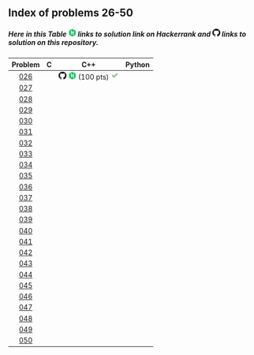 ## Index of problems 26-50

##### Here in this Table [![image](../img/HR.png)](#) links to solution link on Hackerrank and [![image](../img/GH.png)](#) links to solution on this repository.

| Problem | C | C++ | Python |
| :-----: | :-----: | :-----: | :-----: |
| [026](https://www.hackerrank.com/contests/projecteuler/challenges/euler026) | | [![image](../img/GH.png)](../026.cpp)  [![image](../img/HR.png)](https://www.hackerrank.com/contests/projecteuler/challenges/euler026/submissions/code/1300487281) (100 pts) [![image](../img/AC.png)](#) | |
| [027](https://www.hackerrank.com/contests/projecteuler/challenges/euler002) | | | |
| [028](https://www.hackerrank.com/contests/projecteuler/challenges/euler003) | | | |
| [029](https://www.hackerrank.com/contests/projecteuler/challenges/euler004) | | | |
| [030](https://www.hackerrank.com/contests/projecteuler/challenges/euler005) | | | |
| [031](https://www.hackerrank.com/contests/projecteuler/challenges/euler006) | | | |
| [032](https://www.hackerrank.com/contests/projecteuler/challenges/euler007) | | | |
| [033](https://www.hackerrank.com/contests/projecteuler/challenges/euler008) | | | |
| [034](https://www.hackerrank.com/contests/projecteuler/challenges/euler009) | | | |
| [035](https://www.hackerrank.com/contests/projecteuler/challenges/euler010) | | | |
| [036](https://www.hackerrank.com/contests/projecteuler/challenges/euler011) | | | |
| [037](https://www.hackerrank.com/contests/projecteuler/challenges/euler012) | | | |
| [038](https://www.hackerrank.com/contests/projecteuler/challenges/euler013) | | | |
| [039](https://www.hackerrank.com/contests/projecteuler/challenges/euler014) | | | |
| [040](https://www.hackerrank.com/contests/projecteuler/challenges/euler015) | | | |
| [041](https://www.hackerrank.com/contests/projecteuler/challenges/euler016) | | | |
| [042](https://www.hackerrank.com/contests/projecteuler/challenges/euler017) | | | |
| [043](https://www.hackerrank.com/contests/projecteuler/challenges/euler018) | | | |
| [044](https://www.hackerrank.com/contests/projecteuler/challenges/euler019) | | | |
| [045](https://www.hackerrank.com/contests/projecteuler/challenges/euler020) | | | |
| [046](https://www.hackerrank.com/contests/projecteuler/challenges/euler021) | | | |
| [047](https://www.hackerrank.com/contests/projecteuler/challenges/euler022) | | | |
| [048](https://www.hackerrank.com/contests/projecteuler/challenges/euler023) | | | |
| [049](https://www.hackerrank.com/contests/projecteuler/challenges/euler024) | | | |
| [050](https://www.hackerrank.com/contests/projecteuler/challenges/euler025) | | | |
